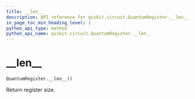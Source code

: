 ```yaml
---
title: __len__
description: API reference for qiskit.circuit.QuantumRegister.__len__
in_page_toc_min_heading_level: 1
python_api_type: method
python_api_name: qiskit.circuit.QuantumRegister.__len__
---
```


# \_\_len\_\_

<span id="qiskit.circuit.QuantumRegister.__len__" />

`QuantumRegister.__len__()`

Return register size.

